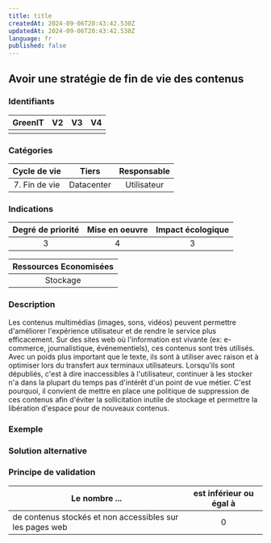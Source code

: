 ```yaml
---
title: title
createdAt: 2024-09-06T20:43:42.530Z
updatedAt: 2024-09-06T20:43:42.530Z
language: fr
published: false
---
```

## Avoir une stratégie de fin de vie des contenus

### Identifiants

| GreenIT | V2  | V3  | V4  |
|:-------:|:---:|:---:|:---:|
|         |     |     |     |

### Catégories

| Cycle de vie  |   Tiers    | Responsable |
|:-------------:|:----------:|:-----------:|
| 7. Fin de vie | Datacenter | Utilisateur |

### Indications

| Degré de priorité | Mise en oeuvre | Impact écologique |
|:-----------------:|:--------------:|:-----------------:|
|         3         |       4        |         3         |

|Ressources Economisées                                      |
|:----------------------:|
|        Stockage        |

### Description

Les contenus multimédias (images, sons, vidéos) peuvent permettre d'améliorer l'expérience utilisateur et de rendre le service plus efficacement.
Sur des sites web où l'information est vivante (ex: e-commerce, journalistique, événementiels), ces contenus sont très utilisés.
Avec un poids plus important que le texte, ils sont à utiliser avec raison et à optimiser lors du transfert aux terminaux utilisateurs.
Lorsqu'ils sont dépubliés, c'est à dire inaccessibles à l'utilisateur, continuer à les stocker n'a dans la plupart du temps pas d'intérêt d'un point
de vue métier. C'est pourquoi, il convient de mettre en place une politique de suppression de ces contenus afin d'éviter la sollicitation inutile
de stockage et permettre la libération d'espace pour de nouveaux contenus.

### Exemple



### Solution alternative


### Principe de validation

| Le nombre ...                                            | est inférieur ou égal à |
|----------------------------------------------------------|:-----------------------:|
| de contenus stockés et non accessibles sur les pages web |            0            |
